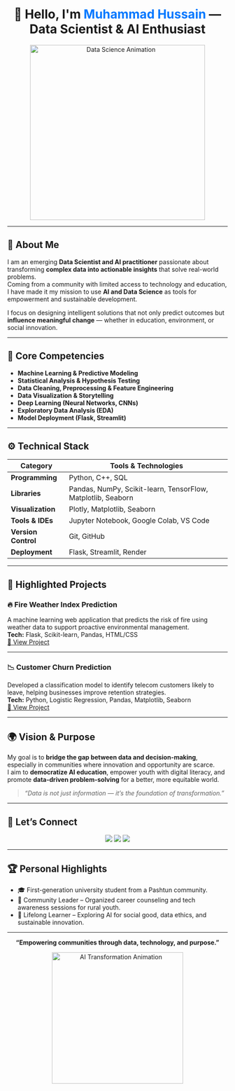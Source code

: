 <h1 align="center">👋 Hello, I'm <span style="color:#0078ff;">Muhammad Hussain</span> — Data Scientist & AI Enthusiast</h1>

<p align="center">
  <img src="https://media.giphy.com/media/3oKIPEqDGUULpEU0aQ/giphy.gif" width="400" alt="Data Science Animation">
</p>

---

## 💼 About Me

I am an emerging **Data Scientist and AI practitioner** passionate about transforming **complex data into actionable insights** that solve real-world problems.  
Coming from a community with limited access to technology and education, I have made it my mission to use **AI and Data Science** as tools for empowerment and sustainable development.  

I focus on designing intelligent solutions that not only predict outcomes but **influence meaningful change** — whether in education, environment, or social innovation.

---

## 🧠 Core Competencies

- **Machine Learning & Predictive Modeling**  
- **Statistical Analysis & Hypothesis Testing**  
- **Data Cleaning, Preprocessing & Feature Engineering**  
- **Data Visualization & Storytelling**  
- **Deep Learning (Neural Networks, CNNs)**  
- **Exploratory Data Analysis (EDA)**  
- **Model Deployment (Flask, Streamlit)**  

---

## ⚙️ Technical Stack

| Category | Tools & Technologies |
|-----------|----------------------|
| **Programming** | Python, C++, SQL |
| **Libraries** | Pandas, NumPy, Scikit-learn, TensorFlow, Matplotlib, Seaborn |
| **Visualization** | Plotly, Matplotlib, Seaborn |
| **Tools & IDEs** | Jupyter Notebook, Google Colab, VS Code |
| **Version Control** | Git, GitHub |
| **Deployment** | Flask, Streamlit, Render |

---

## 📂 Highlighted Projects

### 🔥 Fire Weather Index Prediction  
A machine learning web application that predicts the risk of fire using weather data to support proactive environmental management.  
**Tech:** Flask, Scikit-learn, Pandas, HTML/CSS  
[🔗 View Project](#)

---

### 📉 Customer Churn Prediction  
Developed a classification model to identify telecom customers likely to leave, helping businesses improve retention strategies.  
**Tech:** Python, Logistic Regression, Pandas, Matplotlib, Seaborn  
[🔗 View Project](#)

---

## 🌍 Vision & Purpose

My goal is to **bridge the gap between data and decision-making**, especially in communities where innovation and opportunity are scarce.  
I aim to **democratize AI education**, empower youth with digital literacy, and promote **data-driven problem-solving** for a better, more equitable world.  

> *“Data is not just information — it’s the foundation of transformation.”*

---

## 🤝 Let’s Connect

<p align="center">
  <a href="mailto:your.email@example.com"><img src="https://img.shields.io/badge/Email-0078D4?style=for-the-badge&logo=gmail&logoColor=white" /></a>
  <a href="https://www.linkedin.com/in/muhammad-hussain-90b0151b8/"><img src="https://img.shields.io/badge/LinkedIn-0A66C2?style=for-the-badge&logo=linkedin&logoColor=white" /></a>
  <a href="https://github.com/your-github"><img src="https://img.shields.io/badge/GitHub-181717?style=for-the-badge&logo=github&logoColor=white" /></a>
</p>

---

## 🏆 Personal Highlights

- 🎓 First-generation university student from a Pashtun community.  
- 💪 Community Leader – Organized career counseling and tech awareness sessions for rural youth.  
- 🌱 Lifelong Learner – Exploring AI for social good, data ethics, and sustainable innovation.  

---

<p align="center">
  <b>“Empowering communities through data, technology, and purpose.”</b>
</p>

<p align="center">
  <img src="https://media.giphy.com/media/fX2uB8D3B7l8M/giphy.gif" width="300" alt="AI Transformation Animation">
</p>
